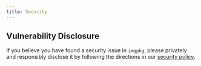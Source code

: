 ```yaml
---
title: Security
---
```


## Vulnerability Disclosure

If you believe you have found a security issue in `imgpkg`, please privately and responsibly disclose it by following the directions in our [security policy](/shared/docs/latest/security-policy).
